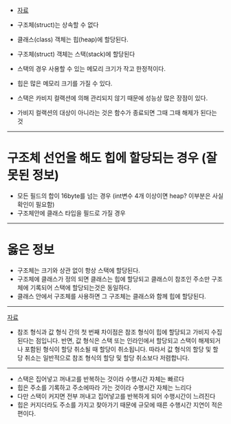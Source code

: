 
* [자료](https://hijuworld.tistory.com/43)

* 구조체(struct)는 상속할 수 없다
* 클래스(class) 객체는 힙(heap)에 할당된다.
* 구조체(struct) 객체는 스택(stack)에 할당된다

* 스택의 경우 사용할 수 있는 메모리 크기가 작고 한정적이다.
* 힙은 많은 메모리 크기를 가질 수 있다.
* 스택은 카비지 컬랙션에 의해 관리되지 않기 때문에 성능상 많은 장점이 있다.
* 가비지 컬랙션의 대상이 아니라는 것은 함수가 종료되면 그때 그때 해제가 된다는 것

---

# 구조체 선언을 해도 힙에 할당되는 경우 (잘못된 정보)
* 모든 필드의 합이 16byte를 넘는 경우 (int변수 4개 이상이면 heap? 이부분은 사실확인이 필요함)
* 구조체안에 클래스 타입을 필드로 가질 경우

---

# 옳은 정보
* 구조체는 크기와 상관 없이 항상 스택에 할당된다.
* 구조체에 클래스가 정의 되면 클래스는 힙에 할당되고 클래스이 참조인 주소만 구조체에 기록되어 스택에 할당되는것은 동일하다.
* 클래스 안에서 구조체를 사용하면 그 구조체는 클래스와 함께 힙에 할당된다.

---

[자료](https://learn.microsoft.com/ko-kr/dotnet/standard/design-guidelines/choosing-between-class-and-struct)

* 참조 형식과 값 형식 간의 첫 번째 차이점은 참조 형식이 힙에 할당되고 가비지 수집된다는 점입니다. 반면, 값 형식은 스택 또는 인라인에서 할당되고 스택이 해제되거나 포함된 형식이 할당 취소될 때 할당이 취소됩니다. 따라서 값 형식의 할당 및 할당 취소는 일반적으로 참조 형식의 할당 및 할당 취소보다 저렴합니다.

---

* 스택은 집어넣고 꺼내고를 반복하는 것이라 수행시간 자체는 빠르다
* 힙은 주소를 기록하고 주소에따라 가는 것이라 수행시간 자체는 느리다
* 다만 스택이 커지면 전부 꺼내고 집어넣고를 반복하게 되어 수행시간이 느려진다
* 힙은 커지더라도 주소를 가지고 찾아가기 때문에 규모에 때른 수행시간 지연이 적은 편이다.